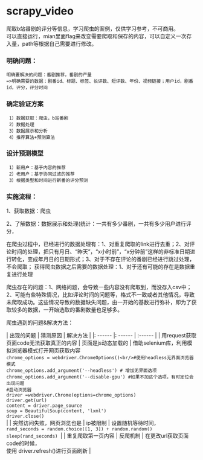 # scrapy_video
爬取b站番剧的评分等信息，学习爬虫的案例，仅供学习参考，不可商用。<br>
可以直接运行，mian里面flag来改变需要爬取和保存的内容，可以自定义一次存入量，path等根据自己需要进行修改。
### 明确问题：

    明确要解决的问题：番剧推荐，番剧的产量 
    =>明确需要的数据：剧番id、标题、标签、长评数、短评数、年份、视频链接；用户id，剧番id，评分，评分时间

### 确定验证方案
  
     1）数据获取：爬虫，b站番剧
     2）数据处理
     3）数据展示和分析
     4）推荐算法+预测算法

### 设计预测模型
        
     1）新用户：基于内容的推荐
     2）老用户：基于协同过滤的推荐
     3）根据类型和时间进行新番的评分预测

### 实施流程：

1、获取数据：爬虫

2、了解数据：数据展示和处理(统计：一共有多少番剧，一共有多少用户进行评分，

在爬虫过程中，已经进行的数据处理有：1、对重复爬取的link进行去重；2、对评论时间的处理，把只有月日、“昨天”，“x小时前”，“x分钟前”这样的非标准日期进行转化，变成年月日的日期形式；3、对于不存在评论的番剧已经进行跳过处理，不会爬取；
获得爬虫数据之后需要的数据处理：1、对于还有可能的存在是数据重复进行处理

爬虫存在的问题：1、网络问题，会导致一些内容没有爬取到，而没存入csv中；2、可能有些特殊情况，比如评论时间的问题等，格式不一致或者其他情况，导致未爬取成功。这些情况导致的数据缺失问题，由一开始的基数进行弥补，即为了获取较多的数据，一开始选取的番剧数量也足够多。

爬虫遇到的问题&解决方法：

| 出现的问题 | 猜测原因 | 解决方法 |
|: ------ |: ------ | :------ |
| 用request获取页面code无法获取真正的内容 | 页面是js动态加载的 | 借助selenium库，利用模拟浏览器模式打开网页获取内容<br/>```chrome_options = webdriver.ChromeOptions()<br/>#使用headless无界面浏览器模式```<br/>```chrome_options.add_argument('--headless') # 增加无界面选项```<br/>```chrome_options.add_argument('--disable-gpu') #如果不加这个选项，有时定位会出现问题```<br/>```#启动浏览器```<br/>```driver =webdriver.Chrome(options=chrome_options)``` <br/>```driver.get(url)```<br/>```content = driver.page_source```<br/>```soup = BeautifulSoup(content, 'lxml')```<br/>```driver.close()```<br/>|
| 突然访问失败，网页浏览也是 | ip被限制 | 设置随机等待时间，<br/>```rand_seconds = random.choice([1, 3]) + random.random()```<br/>  ```sleep(rand_seconds) ```|
| 重复爬取第一页内容 | 反爬机制 | 在更改url获取页面code的时候，	<br/>使用 driver.refresh()进行页面刷新 |


